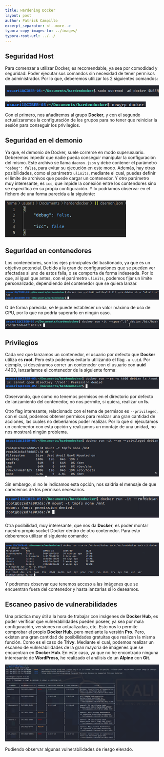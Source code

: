 ```yaml
---
title: Hardening Docker
layout: post
author: Patrick Campillo
excerpt_separator: <!--more-->
typora-copy-images-to: ../images/
typora-root-url: ../../
---
```


## Seguridad Host

Para comenzar a utilizar Docker, es recomendable, ya sea por comodidad y seguridad. Poder ejecutar sus comandos sin necesidad de tener permisos de administrador. Por lo que, deberemos utilizar los 2 siguientes comandos: 

![](/images/hardendocker/1.png)



![](/images/hardendocker/2.png)

Con el primero, nos añadiremos al grupo **Docker**, y con el segundo actualizaremos la configuración de los grupos para no tener que reiniciar la sesión para conseguir los privilegios.







## Seguridad en el demonio

Ya que, el demonio de Docker, suele correrse en modo superusuario. Deberemos impedir que nadie pueda conseguir manipular la configuración del mismo. Este archivo se llama `daemon.json` y debe contener el parámetro `"debug": false`,  para evitar su ejecución en este modo. Además, hay otras posibilidades, como el parámetro `ulimits`, mediante el  cual, puedes definir el límite de archivos que puede cargar un contenedor. Y otro parámetro muy interesante, es `icc`, que impide la conexión entre los contendores sino se específica en su propia configuración. Y lo podríamos observar en el fichero de una forma parecida a la siguiente:

![](/images/hardendocker/3.png)







## Seguridad en contenedores

Los contenedores, son los ejes principales del bastionado, ya que es un objetivo potencial. Debido a la gran de configuraciones que se pueden ver afectadas si uno de estos falla, o se comporta de forma indeseada. Por lo que, al igual que antes, con el parámetro `ulimits`, podemos fijar un límite personalizado, dependiendo del contenedor que se quiera lanzar.

![](/images/hardendocker/4.png)



O de forma parecida, se le puede establecer un valor máximo de uso de CPU, por lo que no podría superarlo en ningún caso.

![](/images/hardendocker/5.png) 







## Privilegios

Cada vez que lanzamos un contenedor, el usuario por defecto que **Docker** utiliza es **root**. Pero esto podemos evitarlo utilizando el flag `-u uuid`. Por ejemplo, si deseáramos correr un contenedor con el usuario con **uuid** 4400, lanzaríamos el contenedor de la siguiente forma:

![](/images/hardendocker/6.png)

Observando, que como no tenemos permisos en el directorio por defecto de lanzamiento del contenedor, no nos permite, si quiera, realizar un **ls**.



Otro flag interesante, relacionado con el tema de permisos es `--privileged`,  con el cual, podemos obtener permisos para realizar una gran cantidad de acciones, las cuales no deberíamos poder realizar. Por lo que si ejecutamos un contenedor con esta opción y realizamos un montaje de una unidad, no nos mostrará ningún problema. 

![](/images/hardendocker/7.png)



Sin embargo, si no le indicamos esta opción, nos saldría el mensaje de que carecemos de los permisos necesarios.

![](/images/hardendocker/7-1.png)





Otra posibilidad, muy interesante, que nos da **Docker**, es poder montar nuestro propio socket Docker dentro de otro contenedor. Para esto deberemos utilizar el siguiente comando:

![](/images/hardendocker/8.png)



Y podremos observar que tenemos acceso a las imágenes que se encuentran fuera del contenedor y hasta lanzarlas si lo deseamos.







## Escaneo pasivo de vulnerabilidades

Una práctica muy útil a la hora de trabajar con imágenes de **Docker Hub**, es poder verificar que vulnerabilidades pueden poseer, ya sea por mala configuración, versiones no actualizadas, etc. Esto nos lo permite comprobar el propio **Docker Hub**, pero mediante la versión **Pro**. Pero, existen una gran cantidad de posibilidades gratuitas que realizan la misma función. Como es el caso de **Trivy**. Mediante el cual, podemos realizar un escaneo de vulnerabilidades de la gran mayoría de imágenes que se encuentran en **Docker Hub**. En este caso, ya que no he encontrado ninguna interesante de **WordPress**, he realizado el análisis de un **Alpine** con **Git**.

![](/images/hardendocker/9.png)



Pudiendo observar algunas vulnerabilidades de riesgo elevado.
